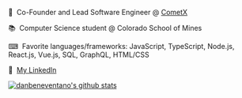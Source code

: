 📢 &nbsp;Co-Founder and Lead Software Engineer @ [CometX](https://cometx.io)

📚 &nbsp;Computer Science student @ Colorado School of Mines

⌨ &nbsp;Favorite languages/frameworks: JavaScript, TypeScript, Node.js, React.js, Vue.js, SQL, GraphQL, HTML/CSS

🔗 &nbsp;[My LinkedIn](https://www.linkedin.com/in/danbeneventano)

[![danbeneventano's github stats](https://github-readme-stats.vercel.app/api?username=danbeneventano&count_private=true&include_all_commits=true&hide_rank=true&show_icons=true&hide=stars)](https://github.com/danbeneventano)
